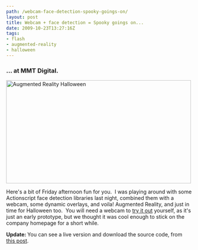 ```yaml
---
path: /webcam-face-detection-spooky-goings-on/
layout: post
title: Webcam + face detection = Spooky goings on...
date: 2009-10-23T13:27:16Z
tags:
- flash
- augmented-reality
- halloween
---
```


<h3>... at MMT Digital.</h3>
<a href="http://www.mmtdigital.co.uk/RVEc4d1cd790afe4ac4be58071a72c98148,,.aspx" target="_blank"><img class="alignnone size-full wp-image-978" title="Augmented Reality Halloween" src="/content/images/2009/10/halloween.jpg" alt="Augmented Reality Halloween" width="500" height="280" /></a>

Here's a bit of Friday afternoon fun for you.  I was playing around with some Actionscript face detection libraries last night, combined them with a webcam, some dynamic overlays, and voila! Augmented Reality, and just in time for Halloween too.  You will need a webcam to <a href="http://www.mmtdigital.co.uk/RVEc4d1cd790afe4ac4be58071a72c98148,,.aspx" target="_blank">try it out</a> yourself, as it's just an early prototype, but we thought it was cool enough to stick on the company homepage for a short while.

<strong>Update: </strong>You can see a live version and download the source code, from <a href="http://www.psyked.co.uk/adobe/flash/webcam-face-detection-demo-now-with-source.htm" target="_self">this post</a>.